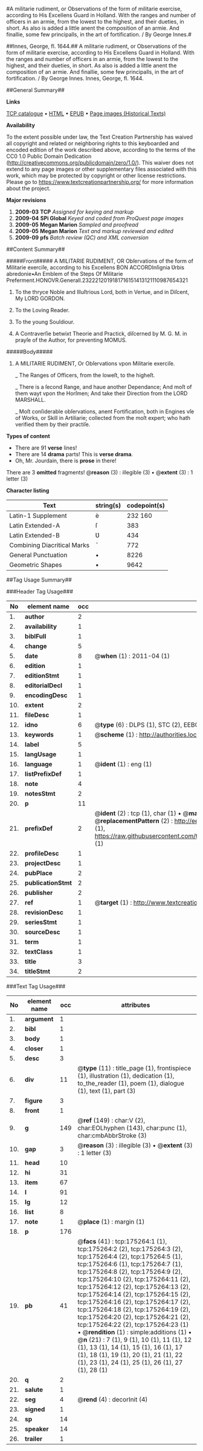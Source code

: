 #A militarie rudiment, or Observations of the form of militarie exercise, according to His Excellens Guard in Holland. With the ranges and number of officers in an armie, from the lowest to the highest, and their dueties, in short. As also is added a little anent the composition of an armie. And finallie, some few principalls, in the art of fortification. / By George Innes.#

##Innes, George, fl. 1644.##
A militarie rudiment, or Observations of the form of militarie exercise, according to His Excellens Guard in Holland. With the ranges and number of officers in an armie, from the lowest to the highest, and their dueties, in short. As also is added a little anent the composition of an armie. And finallie, some few principalls, in the art of fortification. / By George Innes.
Innes, George, fl. 1644.

##General Summary##

**Links**

[TCP catalogue](http://www.ota.ox.ac.uk/tcp/)  • 
[HTML](http://tei.it.ox.ac.uk/tcp/Texts-HTML/free/B03/B03797.html)  • 
[EPUB](http://tei.it.ox.ac.uk/tcp/Texts-EPUB/free/B03/B03797.epub) • 
[Page images (Historical Texts)](https://historicaltexts.jisc.ac.uk/eebo-51571959e)

**Availability**

To the extent possible under law, the Text Creation Partnership has waived all copyright and related or neighboring rights to this keyboarded and encoded edition of the work described above, according to the terms of the CC0 1.0 Public Domain Dedication (http://creativecommons.org/publicdomain/zero/1.0/). This waiver does not extend to any page images or other supplementary files associated with this work, which may be protected by copyright or other license restrictions. Please go to https://www.textcreationpartnership.org/ for more information about the project.

**Major revisions**

1. __2009-03__ __TCP__ *Assigned for keying and markup*
1. __2009-04__ __SPi Global__ *Keyed and coded from ProQuest page images*
1. __2009-05__ __Megan Marion__ *Sampled and proofread*
1. __2009-05__ __Megan Marion__ *Text and markup reviewed and edited*
1. __2009-09__ __pfs__ *Batch review (QC) and XML conversion*

##Content Summary##

#####Front#####
A MILITARIE RUDIMENT, OR Obſervations of the form of Militarie exerciſe, according to his Excellens BON ACCORDInſignia Ʋrbis abredonie•An Emblem of the Steps Of Militarie Preferment.HONOVR.Generall.2322212019181716151413121110987654321
1. To the thryce Noble and Illuſtrious Lord, both in Vertue, and in Diſcent, My LORD GORDON.

1. To the Loving Reader.

1. To the young Souldiour.

1. A Contraverſie betwixt Theorie and Practick, diſcerned by M. G. M. in prayſe of the Author, for preventing MOMUS.

#####Body#####

1. A MILITARIE RUDIMENT, Or Obſervations vpon Militarie exerciſe.

    _ The Ranges of Officers, from the loweſt, to the higheſt.

    _ There is a ſecond Range, and haue another Dependance; And moſt of them wayt vpon the Horſmen; And take their Direction from the LORD MARSHALL.

    _ Moſt conſiderable obſervations, anent Fortification, both in Engines vſe of Works, or Skill in Artiliarie; collected from the moſt expert; who hath verified them by their practiſe.

**Types of content**

  * There are 91 **verse** lines!
  * There are 14 **drama** parts! This is **verse drama**.
  * Oh, Mr. Jourdain, there is **prose** in there!

There are 3 **omitted** fragments! 
 @__reason__ (3) : illegible (3)  •  @__extent__ (3) : 1 letter (3)

**Character listing**


|Text|string(s)|codepoint(s)|
|---|---|---|
|Latin-1 Supplement|è |232 160|
|Latin Extended-A|ſ|383|
|Latin Extended-B|Ʋ|434|
|Combining             Diacritical Marks|̄|772|
|General Punctuation|•|8226|
|Geometric Shapes|▪|9642|

##Tag Usage Summary##

###Header Tag Usage###

|No|element name|occ|attributes|
|---|---|---|---|
|1.|__author__|2||
|2.|__availability__|1||
|3.|__biblFull__|1||
|4.|__change__|5||
|5.|__date__|8| @__when__ (1) : 2011-04 (1)|
|6.|__edition__|1||
|7.|__editionStmt__|1||
|8.|__editorialDecl__|1||
|9.|__encodingDesc__|1||
|10.|__extent__|2||
|11.|__fileDesc__|1||
|12.|__idno__|6| @__type__ (6) : DLPS (1), STC (2), EEBO-CITATION (1), OCLC (1), VID (1)|
|13.|__keywords__|1| @__scheme__ (1) : http://authorities.loc.gov/ (1)|
|14.|__label__|5||
|15.|__langUsage__|1||
|16.|__language__|1| @__ident__ (1) : eng (1)|
|17.|__listPrefixDef__|1||
|18.|__note__|4||
|19.|__notesStmt__|2||
|20.|__p__|11||
|21.|__prefixDef__|2| @__ident__ (2) : tcp (1), char (1)  •  @__matchPattern__ (2) : ([0-9\-]+):([0-9IVX]+) (1), (.+) (1)  •  @__replacementPattern__ (2) : http://eebo.chadwyck.com/downloadtiff?vid=$1&page=$2 (1), https://raw.githubusercontent.com/textcreationpartnership/Texts/master/tcpchars.xml#$1 (1)|
|22.|__profileDesc__|1||
|23.|__projectDesc__|1||
|24.|__pubPlace__|2||
|25.|__publicationStmt__|2||
|26.|__publisher__|2||
|27.|__ref__|1| @__target__ (1) : http://www.textcreationpartnership.org/docs/. (1)|
|28.|__revisionDesc__|1||
|29.|__seriesStmt__|1||
|30.|__sourceDesc__|1||
|31.|__term__|1||
|32.|__textClass__|1||
|33.|__title__|3||
|34.|__titleStmt__|2||


###Text Tag Usage###

|No|element name|occ|attributes|
|---|---|---|---|
|1.|__argument__|1||
|2.|__bibl__|1||
|3.|__body__|1||
|4.|__closer__|1||
|5.|__desc__|3||
|6.|__div__|11| @__type__ (11) : title_page (1), frontispiece (1), illustration (1), dedication (1), to_the_reader (1), poem (1), dialogue (1), text (1), part (3)|
|7.|__figure__|3||
|8.|__front__|1||
|9.|__g__|149| @__ref__ (149) : char:V (2), char:EOLhyphen (143), char:punc (1), char:cmbAbbrStroke (3)|
|10.|__gap__|3| @__reason__ (3) : illegible (3)  •  @__extent__ (3) : 1 letter (3)|
|11.|__head__|10||
|12.|__hi__|31||
|13.|__item__|67||
|14.|__l__|91||
|15.|__lg__|12||
|16.|__list__|8||
|17.|__note__|1| @__place__ (1) : margin (1)|
|18.|__p__|176||
|19.|__pb__|41| @__facs__ (41) : tcp:175264:1 (1), tcp:175264:2 (2), tcp:175264:3 (2), tcp:175264:4 (2), tcp:175264:5 (1), tcp:175264:6 (1), tcp:175264:7 (1), tcp:175264:8 (2), tcp:175264:9 (2), tcp:175264:10 (2), tcp:175264:11 (2), tcp:175264:12 (2), tcp:175264:13 (2), tcp:175264:14 (2), tcp:175264:15 (2), tcp:175264:16 (2), tcp:175264:17 (2), tcp:175264:18 (2), tcp:175264:19 (2), tcp:175264:20 (2), tcp:175264:21 (2), tcp:175264:22 (2), tcp:175264:23 (1)  •  @__rendition__ (1) : simple:additions (1)  •  @__n__ (21) : 7 (1), 9 (1), 10 (1), 11 (1), 12 (1), 13 (1), 14 (1), 15 (1), 16 (1), 17 (1), 18 (1), 19 (1), 20 (1), 21 (1), 22 (1), 23 (1), 24 (1), 25 (1), 26 (1), 27 (1), 28 (1)|
|20.|__q__|2||
|21.|__salute__|1||
|22.|__seg__|4| @__rend__ (4) : decorInit (4)|
|23.|__signed__|1||
|24.|__sp__|14||
|25.|__speaker__|14||
|26.|__trailer__|1||
